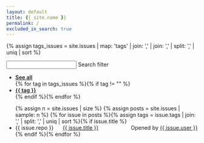 ```yaml
---
layout: default
title: {{ site.name }}
permalink: /
excluded_in_search: true
---
```


{% assign tags_issues =  site.issues | map: 'tags' | join: ',' | join: ',' | split: ',' | uniq | sort %}

<div class="row">
   <div class="col-sm-12">
      <form role="form">
       <div class="form-group">
        <input type="text" class="form-control" id="search">
           <label class="float-label" for="search">
            Search filter</label>
       </div>
       </form>
       <ul class="filter">
        <li class="active" style="margin:0px">
         <a style="font-weight:600; margin-right:5px" class="btn btn-info btn-sm" href="#" data-filter="all">See all</a>
        </li>{% for tag in tags_issues %}{% if tag != "" %}
          <li style="margin:0px">
            <a style="font-weight:600;" class="btn btn-primary btn-sm" href="#" data-filter="{{ tag }}">{{ tag }}</a>
          </li>{% endif %}{% endfor %}
        </ul>
    <ul class="list">
    {% assign n = site.issues | size %}
    {% assign posts = site.issues | sample: n %}
    {% for issue in posts %}{% assign tags =  issue.tags | join: ',' | split: ',' | uniq | sort %}{% if issue.title %}
    <li class="item {% for tag in tags %}{{tag}} {% endfor %}" style="width:100%">
      <div class="panel panel-default">
       <div class="panel-heading"><span class="badge badge-info" style="margin-right:20px">{{ issue.repo }}</span> <a target="_blank" href="{{ issue.html_url }}">{{ issue.title }}</a>
       <span style="float:right">Opened by <a href="https://github.com/{{ issue.user }}" target="_blank">{{ issue.user }}</a></span>
      </div>
    </div>
    </li>{% endif %}{% endfor %}
    </ul>
       <div class="no-result"><h3></h3></div>
    </div>
  </div>

